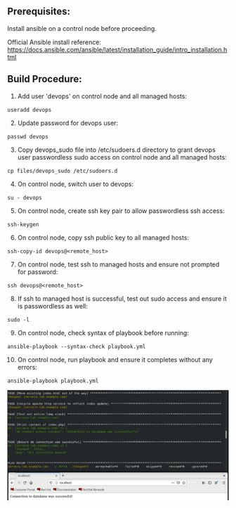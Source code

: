 ## Prerequisites:
Install ansible on a control node before proceeding.

Official Ansible install reference:
https://docs.ansible.com/ansible/latest/installation_guide/intro_installation.html

## Build Procedure:
1. Add user 'devops' on control node and all managed hosts:  
```shell
useradd devops
```

2. Update password for devops user:  
```shell
passwd devops
```

3. Copy devops_sudo file into /etc/sudoers.d directory to grant devops user passwordless sudo access on control node and all managed hosts:
```shell  
cp files/devops_sudo /etc/sudoers.d
```

4. On control node, switch user to devops:  
```shell  
su - devops
```

5. On control node, create ssh key pair to allow passwordless ssh access:  
```shell 
ssh-keygen
```

6. On control node, copy ssh public key to all managed hosts:
```shell
ssh-copy-id devops@<remote_host>
```

7. On control node, test ssh to managed hosts and ensure not prompted for password:  
```shell
ssh devops@<remote_host>
```

8. If ssh to managed host is successful, test out sudo access and ensure it is passwordless as well:  
```shell
sudo -l
```

9. On control node, check syntax of playbook before running:  
```shell
ansible-playbook --syntax-check playbook.yml
```

10. On control node, run playbook and ensure it completes without any errors:  
```shell
ansible-playbook playbook.yml
```

![lamp_stack_ansible_output](lamp_stack_ansible_output.png)

